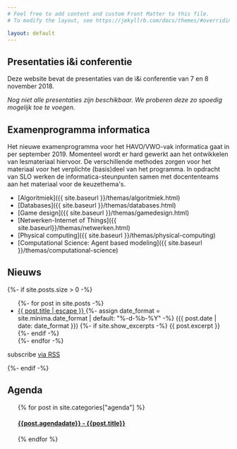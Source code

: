 ```yaml
---
# Feel free to add content and custom Front Matter to this file.
# To modify the layout, see https://jekyllrb.com/docs/themes/#overriding-theme-defaults

layout: default
---
```


## Presentaties i&i conferentie

Deze website bevat de presentaties van de i&i conferentie van 7 en 8 november 2018.

*Nog niet alle presentaties zijn beschikbaar.
We proberen deze zo spoedig mogelijk toe te voegen.*

## Examenprogramma informatica

Het nieuwe examenprogramma voor het HAVO/VWO-vak informatica gaat in per september 2019.
Momenteel wordt er hard gewerkt aan het ontwikkelen van lesmateriaal hiervoor.
De verschillende methodes zorgen voor het materiaal voor het verplichte (basis)deel van het programma.
In opdracht van SLO werken de informatica-steunpunten samen met docententeams aan het materiaal voor de keuzethema's.

* [Algoritmiek]({{ site.baseurl }}/themas/algoritmiek.html)
* [Databases]({{ site.baseurl }}/themas/databases.html)
* [Game design]({{ site.baseurl }}/themas/gamedesign.html)
* [Netwerken-Internet of Things]({{ site.baseurl}}/themas/netwerken.html)
* [Physical computing]({{ site.baseurl }}/themas/physical-computing)
* [Computational Science: Agent based modeling]({{ site.baseurl }}/themas/computational-science)


## Nieuws

<div>
{%- if site.posts.size > 0 -%}
  <ul class="post-list">
    {%- for post in site.posts -%}
    <li>
      <a class="post-link" href="{{ post.url | relative_url }}">
          {{ post.title | escape }}
      </a>
      {%- assign date_format = site.minima.date_format | default: "%-d-%b-%Y" -%}
      <span class="post-meta">({{ post.date | date: date_format }})</span>
      {%- if site.show_excerpts -%}
        {{ post.excerpt }}
      {%- endif -%}
    </li>
    {%- endfor -%}
  </ul>

  <p class="rss-subscribe">subscribe <a href="{{ "/feed.xml" | relative_url }}">via RSS</a></p>
{%- endif -%}
</div>

## Agenda

<div class="agenda-list">
  <ul>
    {% for post in site.categories["agenda"] %}
      <h4><a href="{{ site.baseurl }}{{ post.url }}">{{post.agendadate}} - {{post.title}}</a></h4>
    {% endfor %}
  </ul>
</div>
